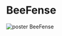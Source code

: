 # BeeFense

![poster BeeFense](https://user-images.githubusercontent.com/47553598/153717018-48f455f6-2fcb-46ce-80e6-4d6ce18444c6.jpg)
